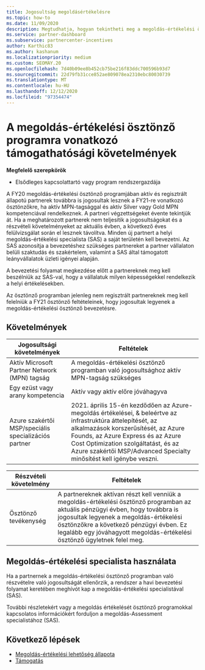 ```yaml
---
title: Jogosultság megoldásértékelésre
ms.topic: how-to
ms.date: 11/09/2020
description: Megtudhatja, hogyan tekintheti meg a megoldás-értékelési ösztönző program részvételére való jogosultság követelményeit.
ms.service: partner-dashboard
ms.subservice: partnercenter-incentives
author: Karthic83
ms.author: kashanum
ms.localizationpriority: medium
ms.custom: SEOMAY.20
ms.openlocfilehash: 7d40b09ee8b452cb75be216f83ddc700596b93d7
ms.sourcegitcommit: 22d79fb31cce852ae809078ea2310ebc80030739
ms.translationtype: MT
ms.contentlocale: hu-HU
ms.lasthandoff: 12/12/2020
ms.locfileid: "97354474"
---
```

# <a name="eligibility-requirements-for-the-solution-assessment-incentives-program"></a>A megoldás-értékelési ösztönző programra vonatkozó támogathatósági követelmények

**Megfelelő szerepkörök**

- Elsődleges kapcsolattartó vagy program rendszergazdája

A FY20 megoldás-értékelési ösztönző programjában aktív és regisztrált állapotú partnerek továbbra is jogosultak lesznek a FY21-re vonatkozó ösztönzőkre, ha aktív MPN-tagsággal és aktív Silver vagy Gold MPN kompetenciával rendelkeznek. A partneri végzettségeket évente tekintjük át. Ha a meghatározott partnerek nem teljesítik a jogosultságokat és a részvételi követelményeket az aktuális évben, a következő éves felülvizsgálat során el lesznek távolítva. Minden új partnert a helyi megoldás-értékelési specialista (SAS) a saját területén kell bevezetni. Az SAS azonosítja a bevezetéshez szükséges partnereket a partner vállalaton belüli szaktudás és szakértelem, valamint a SAS által támogatott leányvállalatok üzleti igényei alapján.

A bevezetési folyamat megkezdése előtt a partnereknek meg kell beszélniük az SAS-val, hogy a vállalatuk milyen képességekkel rendelkezik a helyi értékelésekben.

Az ösztönző programban jelenleg nem regisztrált partnereknek meg kell felelniük a FY21 ösztönző feltételeinek, hogy jogosultak legyenek a megoldás-értékelési ösztönző bevezetésre.

## <a name="requirements"></a>Követelmények

|**Jogosultsági követelmények**|**Feltételek**|
|-----------------------|------------------|
|Aktív Microsoft Partner Network (MPN) tagság|A megoldás-értékelési ösztönző programban való jogosultsághoz aktív MPN-tagság szükséges|
|Egy ezüst vagy arany kompetencia|Aktív vagy aktív előre jóváhagyva|
|Azure szakértői MSP/speciális specializációs partner|2021. április 15-én kezdődően az Azure-megoldás értékelései, & beleértve az infrastruktúra áttelepítését, az alkalmazások korszerűsítését, az Azure Founds, az Azure Express és az Azure Cost Optimization szolgáltatást, és az Azure szakértői MSP/Advanced Specialty minősítést kell igénybe veszni.|

|**Részvételi követelmény**|**Feltételek**|
|-------------------------|-------------------------------------|
|Ösztönző tevékenység|A partnereknek aktívan részt kell venniük a megoldás-értékelési ösztönző programban az aktuális pénzügyi évben, hogy továbbra is jogosultak legyenek a megoldás-értékelési ösztönzőkre a következő pénzügyi évben. Ez legalább egy jóváhagyott megoldás-értékelési ösztönző ügyletnek felel meg.|

## <a name="work-with-solution-assessment-specialist"></a>Megoldás-értékelési specialista használata

Ha a partnernek a megoldás-értékelési ösztönző programban való részvételre való jogosultságát ellenőrzik, a rendszer a havi bevezetési folyamat keretében meghívót kap a megoldás-értékelési specialistával (SAS).

További részletekért vagy a megoldás értékelését ösztönző programokkal kapcsolatos információkért forduljon a megoldás-Assessment specialistához (SAS).

## <a name="next-steps"></a>Következő lépések

- [Megoldás-értékelési lehetőség állapota](chip-solution-assessment.md)
- [Támogatás](report-problems-with-partner-center.md)










